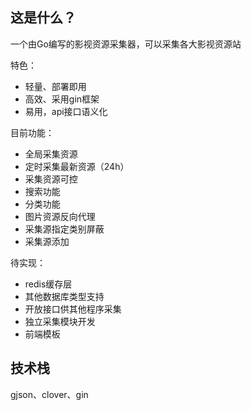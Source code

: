 ## 这是什么？

一个由Go编写的影视资源采集器，可以采集各大影视资源站

特色：

* 轻量、部署即用
* 高效、采用gin框架
* 易用，api接口语义化

目前功能：

* 全局采集资源
* 定时采集最新资源（24h）
* 采集资源可控
* 搜索功能
* 分类功能
* 图片资源反向代理
* 采集源指定类别屏蔽
* 采集源添加


待实现：

* redis缓存层
* 其他数据库类型支持
* 开放接口供其他程序采集
* 独立采集模块开发
* 前端模板

## 技术栈

gjson、clover、gin
